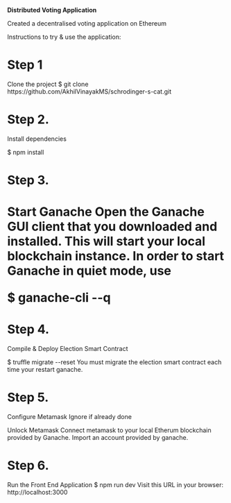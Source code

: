 <b>Distributed Voting Application</b>

Created a decentralised voting application on Ethereum 

Instructions to try & use the application:

<h1>Step 1</h1>
Clone the project
$ git clone https://github.com/AkhilVinayakMS/schrodinger-s-cat.git

<h1>Step 2.</h1>

Install dependencies

$ npm install


<h1>Step 3.<h1>
  
 Start Ganache
Open the Ganache GUI client that you downloaded and installed. This will start your local blockchain instance.
In order to start Ganache in quiet mode, use

$ ganache-cli --q

<h1>Step 4.</h1>

Compile & Deploy Election Smart Contract

$ truffle migrate --reset You must migrate the election smart contract each time your restart ganache.

<h1>Step 5.</h1> 

Configure Metamask
Ignore if already done

Unlock Metamask
Connect metamask to your local Etherum blockchain provided by Ganache.
Import an account provided by ganache.

<h1>Step 6.</h1> 
Run the Front End Application
$ npm run dev Visit this URL in your browser:
                          http://localhost:3000
